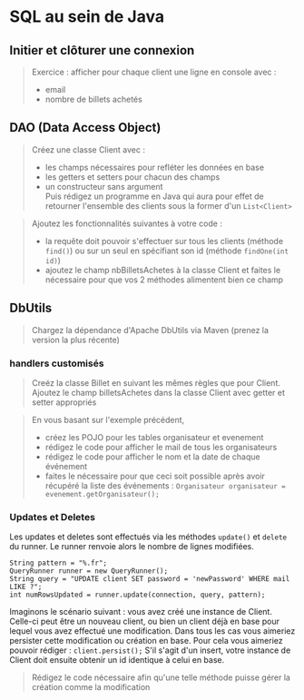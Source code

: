 # SQL au sein de Java

## Initier et clôturer une connexion
> Exercice : afficher pour chaque client une ligne en console avec :
>- email
>- nombre de billets achetés

## DAO (Data Access Object)
> Créez une classe Client avec :
>- les champs nécessaires pour refléter les données en base
>- les getters et setters pour chacun des champs
>- un constructeur sans argument  
> Puis rédigez un programme en Java qui aura pour effet de retourner
> l'ensemble des clients sous la former d'un `List<Client>`

> Ajoutez les fonctionnalités suivantes à votre code :
>- la requête doit pouvoir s'effectuer sur tous les clients (méthode `find()`)
>ou sur un seul en spécifiant son id (méthode `findOne(int id)`)
>- ajoutez le champ nbBilletsAchetes à la classe Client et faites
>le nécessaire pour que vos 2 méthodes alimentent bien ce champ

## DbUtils
>Chargez la dépendance d'Apache DbUtils via Maven (prenez la version la plus récente)

### handlers customisés
> Creéz la classe Billet en suivant les mêmes règles que pour Client.  
> Ajoutez le champ billetsAchetes dans la classe Client avec getter et setter appropriés  

> En vous basant sur l'exemple précédent,
>- créez les POJO pour les tables organisateur et evenement
>- rédigez le code pour afficher le mail de tous les organisateurs
>- rédigez le code pour afficher le nom et la date de chaque événement
>- faites le nécessaire pour que ceci soit possible après avoir récupéré la 
>liste des événements : 
>`Organisateur organisateur = evenement.getOrganisateur();`


### Updates et Deletes
Les updates et deletes sont effectués via les méthodes `update()` et `delete` du runner.
Le runner renvoie alors le nombre de lignes modifiées.
```
String pattern = "%.fr"; 
QueryRunner runner = new QueryRunner();
String query = "UPDATE client SET password = 'newPassword' WHERE mail LIKE ?";
int numRowsUpdated = runner.update(connection, query, pattern);
```


Imaginons le scénario suivant : vous avez créé une instance de Client.
Celle-ci peut être un nouveau client, ou bien un client déjà en base pour lequel
vous avez effectué une modification.
Dans tous les cas vous aimeriez persister cette modification ou création en base.
Pour cela vous aimeriez pouvoir rédiger : `client.persist();`
S'il s'agit d'un insert, votre instance de Client doit ensuite obtenir un id identique
à celui en base.

> Rédigez le code nécessaire afin qu'une telle méthode puisse gérer la création
>comme la modification 
 